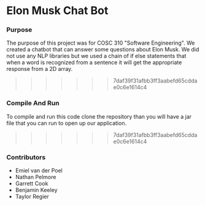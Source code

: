 # Elon Musk Chat Bot
### Purpose
The purpose of this project was for COSC 310 "Software Engineering".
We created a chatbot that can answer some questions about Elon Musk.
We did not use any NLP libraries but we used a chain of if else statements that when a word is recognized from a sentence it will get the appropriate response from a 2D array.

>>>>>>> 7daf39f31afbb3ff3aabefd65cddae0c6e1614c4

### Compile And Run
To compile and run this code clone the repository than you will have a jar file that you can run to open up our application. 

>>>>>>> 7daf39f31afbb3ff3aabefd65cddae0c6e1614c4

### Contributors
- Emiel van der Poel
- Nathan Pelmore
- Garrett Cook
- Benjamin Keeley
- Taylor Regier
